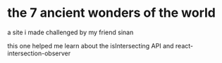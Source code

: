 # the 7 ancient wonders of the world
a site i made challenged by my friend sinan


this one helped me learn about the isIntersecting API  and react-intersection-observer
